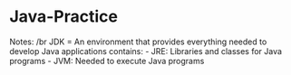 # Java-Practice

Notes: /br
JDK = An environment that provides everything needed to develop Java applications
    contains:
        - JRE: Libraries and classes for Java programs
        - JVM: Needed to execute Java programs